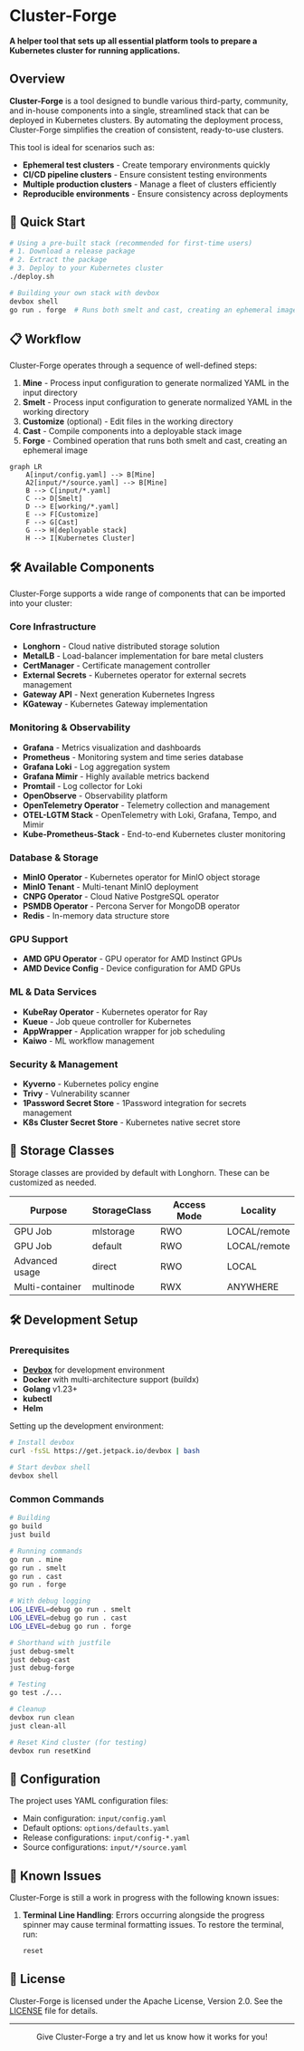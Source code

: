 # Cluster-Forge

**A helper tool that sets up all essential platform tools to prepare a Kubernetes cluster for running applications.**

## Overview

**Cluster-Forge** is a tool designed to bundle various third-party, community, and in-house components into a single, streamlined stack that can be deployed in Kubernetes clusters. By automating the deployment process, Cluster-Forge simplifies the creation of consistent, ready-to-use clusters.

This tool is ideal for scenarios such as:

- **Ephemeral test clusters** - Create temporary environments quickly
- **CI/CD pipeline clusters** - Ensure consistent testing environments
- **Multiple production clusters** - Manage a fleet of clusters efficiently
- **Reproducible environments** - Ensure consistency across deployments

## 🚀 Quick Start

```bash
# Using a pre-built stack (recommended for first-time users)
# 1. Download a release package
# 2. Extract the package
# 3. Deploy to your Kubernetes cluster
./deploy.sh

# Building your own stack with devbox
devbox shell
go run . forge  # Runs both smelt and cast, creating an ephemeral image
```

## 📋 Workflow

Cluster-Forge operates through a sequence of well-defined steps:

1. **Mine** - Process input configuration to generate normalized YAML in the input directory
2. **Smelt** - Process input configuration to generate normalized YAML in the working directory
3. **Customize** (optional) - Edit files in the working directory
4. **Cast** - Compile components into a deployable stack image
5. **Forge** - Combined operation that runs both smelt and cast, creating an ephemeral image

```mermaid
graph LR
    A[input/config.yaml] --> B[Mine]
    A2[input/*/source.yaml] --> B[Mine]
    B --> C[input/*.yaml]
    C --> D[Smelt]
    D --> E[working/*.yaml]
    E --> F[Customize]
    F --> G[Cast]
    G --> H[deployable stack]
    H --> I[Kubernetes Cluster]
```

## 🛠️ Available Components

Cluster-Forge supports a wide range of components that can be imported into your cluster:

### Core Infrastructure
- **Longhorn** - Cloud native distributed storage solution
- **MetalLB** - Load-balancer implementation for bare metal clusters
- **CertManager** - Certificate management controller
- **External Secrets** - Kubernetes operator for external secrets management
- **Gateway API** - Next generation Kubernetes Ingress
- **KGateway** - Kubernetes Gateway implementation

### Monitoring & Observability
- **Grafana** - Metrics visualization and dashboards
- **Prometheus** - Monitoring system and time series database
- **Grafana Loki** - Log aggregation system
- **Grafana Mimir** - Highly available metrics backend
- **Promtail** - Log collector for Loki
- **OpenObserve** - Observability platform
- **OpenTelemetry Operator** - Telemetry collection and management
- **OTEL-LGTM Stack** - OpenTelemetry with Loki, Grafana, Tempo, and Mimir
- **Kube-Prometheus-Stack** - End-to-end Kubernetes cluster monitoring

### Database & Storage
- **MinIO Operator** - Kubernetes operator for MinIO object storage
- **MinIO Tenant** - Multi-tenant MinIO deployment
- **CNPG Operator** - Cloud Native PostgreSQL operator
- **PSMDB Operator** - Percona Server for MongoDB operator
- **Redis** - In-memory data structure store

### GPU Support
- **AMD GPU Operator** - GPU operator for AMD Instinct GPUs
- **AMD Device Config** - Device configuration for AMD GPUs

### ML & Data Services
- **KubeRay Operator** - Kubernetes operator for Ray
- **Kueue** - Job queue controller for Kubernetes
- **AppWrapper** - Application wrapper for job scheduling
- **Kaiwo** - ML workflow management

### Security & Management
- **Kyverno** - Kubernetes policy engine
- **Trivy** - Vulnerability scanner
- **1Password Secret Store** - 1Password integration for secrets management
- **K8s Cluster Secret Store** - Kubernetes native secret store

## 💾 Storage Classes

Storage classes are provided by default with Longhorn. These can be customized as needed.

| Purpose | StorageClass | Access Mode | Locality |
|---------|--------------|-------------|----------|
| GPU Job | mlstorage | RWO | LOCAL/remote |
| GPU Job | default | RWO | LOCAL/remote |
| Advanced usage | direct | RWO | LOCAL |
| Multi-container | multinode | RWX | ANYWHERE |

## 🛠️ Development Setup

### Prerequisites

- **[Devbox](docs/DEVBOX.md)** for development environment
- **Docker** with multi-architecture support (buildx)
- **Golang** v1.23+
- **kubectl**
- **Helm**

Setting up the development environment:

```bash
# Install devbox
curl -fsSL https://get.jetpack.io/devbox | bash

# Start devbox shell
devbox shell
```

### Common Commands

```bash
# Building
go build
just build

# Running commands
go run . mine
go run . smelt
go run . cast
go run . forge

# With debug logging
LOG_LEVEL=debug go run . smelt
LOG_LEVEL=debug go run . cast
LOG_LEVEL=debug go run . forge

# Shorthand with justfile
just debug-smelt
just debug-cast
just debug-forge

# Testing
go test ./...

# Cleanup
devbox run clean
just clean-all

# Reset Kind cluster (for testing)
devbox run resetKind
```

## 📄 Configuration

The project uses YAML configuration files:

- Main configuration: `input/config.yaml`
- Default options: `options/defaults.yaml`
- Release configurations: `input/config-*.yaml`
- Source configurations: `input/*/source.yaml`

## 🐞 Known Issues

Cluster-Forge is still a work in progress with the following known issues:

1. **Terminal Line Handling**: Errors occurring alongside the progress spinner may cause terminal formatting issues. To restore the terminal, run:  
   ```sh
   reset
   ```

## 📝 License

Cluster-Forge is licensed under the Apache License, Version 2.0. See the [LICENSE](LICENSE) file for details.

---

<div align="center">
  <p>Give Cluster-Forge a try and let us know how it works for you!</p>
</div>